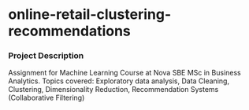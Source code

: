 # online-retail-clustering-recommendations
### Project Description
Assignment for Machine Learning Course at Nova SBE MSc in Business Analytics.
Topics covered: Exploratory data analysis, Data Cleaning, Clustering, Dimensionality Reduction, Recommendation Systems (Collaborative Filtering)
